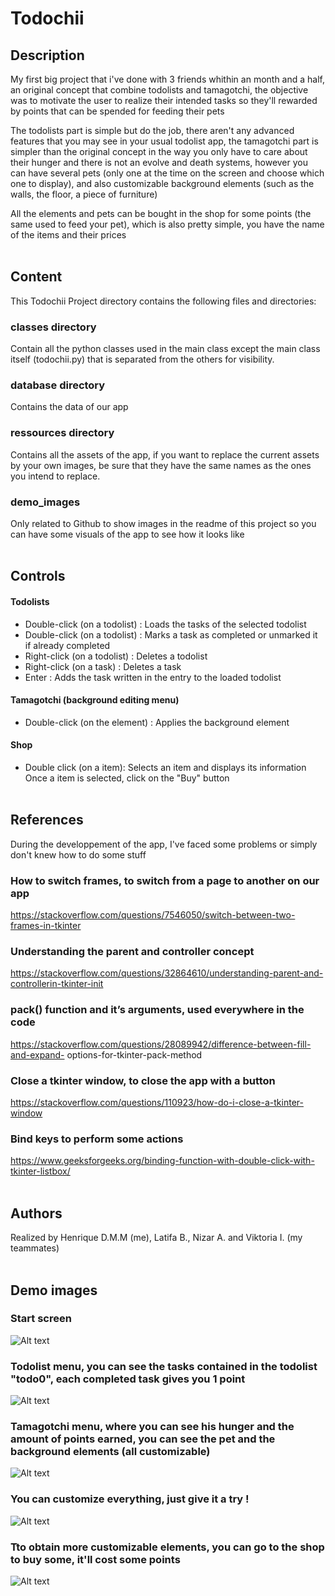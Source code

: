 # Todochii

## Description
My first big project that i've done with 3 friends whithin an month and a half, an original concept that combine todolists and tamagotchi, the objective was to motivate the user to realize their intended tasks so they'll rewarded by points that can be spended for feeding their pets

The todolists part is simple but do the job, there aren't any advanced features that you may see in your usual todolist app, the tamagotchi part is simpler than the original concept in the way you only have to care about their hunger and there is not an evolve and death systems, however you can have several pets (only one at the time on the screen and choose which one to display), and also customizable background elements (such as the walls, the floor, a piece of furniture)

All the elements and pets can be bought in the shop for some points (the same used to feed your pet), which is also pretty simple, you have the name of the items and their prices
<br><br>


## Content
This Todochii Project directory contains the following files and directories:
### classes directory
Contain all the python classes used in the main class except the main class itself (todochii.py) that is separated from the others for visibility.
### database directory
Contains the data of our app
### ressources directory
Contains all the assets of the app, if you want to replace the current assets by your own images, be sure that they have the same names as the ones you intend to replace.
### demo_images
Only related to Github to show images in the readme of this project so you can have some visuals of the app to see how it looks like
<br><br>


## Controls
#### Todolists
- Double-click (on a todolist) : Loads the tasks of the selected todolist
- Double-click (on a todolist) : Marks a task as completed or unmarked it if already completed
- Right-click (on a todolist) : Deletes a todolist
- Right-click (on a task) : Deletes a task
- Enter : Adds the task written in the entry to the loaded todolist
#### Tamagotchi (background editing menu)
- Double-click (on the element) : Applies the background element
#### Shop
- Double click (on a item): Selects an item and displays its information
Once a item is selected, click on the "Buy" button
<br><br>


## References
During the developpement of the app, I've faced some problems or simply don't knew how to do some stuff
### How to switch frames, to switch from a page to another on our app
https://stackoverflow.com/questions/7546050/switch-between-two-frames-in-tkinter
### Understanding the parent and controller concept
https://stackoverflow.com/questions/32864610/understanding-parent-and-controllerin-tkinter-init
### pack() function and it’s arguments, used everywhere in the code
https://stackoverflow.com/questions/28089942/difference-between-fill-and-expand- options-for-tkinter-pack-method
### Close a tkinter window, to close the app with a button
https://stackoverflow.com/questions/110923/how-do-i-close-a-tkinter-window
### Bind keys to perform some actions
https://www.geeksforgeeks.org/binding-function-with-double-click-with-tkinter-listbox/
<br><br>


## Authors
Realized by Henrique D.M.M (me), Latifa B., Nizar A. and Viktoria I. (my teammates)
<br><br>

## Demo images
### Start screen
![Alt text](./demo_images/demo0.png)
### Todolist menu, you can see the tasks contained in the todolist "todo0", each completed task gives you 1 point
![Alt text](./demo_images/demo1.png)
### Tamagotchi menu, where you can see his hunger and the amount of points earned, you can see the pet and the background elements (all customizable)
![Alt text](./demo_images/demo2.png)
### You can customize everything, just give it a try !
![Alt text](./demo_images/demo3.png)
### Tto obtain more customizable elements, you can go to the shop to buy some, it'll cost some points
![Alt text](./demo_images/demo4.png)
